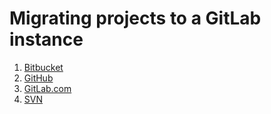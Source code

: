 # Migrating projects to a GitLab instance

1. [Bitbucket](workflow/import_projects_from_bitbucket.md)
2. [GitHub](workflow/import_projects_from_github.md)
3. [GitLab.com](workflow/import_projects_from_gitlab_com.md)
4. [SVN](workflow/migrating_from_svn.md)